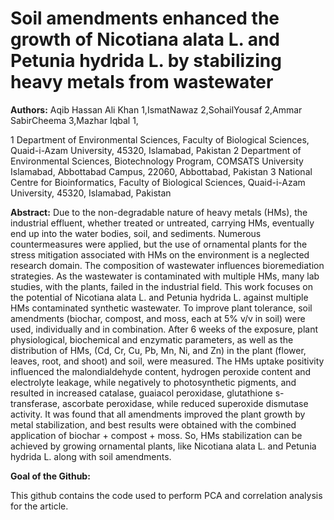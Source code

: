 # Soil amendments enhanced the growth of Nicotiana alata L. and Petunia hydrida L. by stabilizing heavy metals from wastewater

**Authors:** Aqib Hassan Ali Khan 1,IsmatNawaz 2,SohailYousaf 2,Ammar SabirCheema 3,Mazhar Iqbal 1,

1 Department of Environmental Sciences, Faculty of Biological Sciences, Quaid-i-Azam University, 45320, Islamabad, Pakistan
2 Department of Environmental Sciences, Biotechnology Program, COMSATS University Islamabad, Abbottabad Campus, 22060, Abbottabad, Pakistan
3 National Centre for Bioinformatics, Faculty of Biological Sciences, Quaid-i-Azam University, 45320, Islamabad, Pakistan


**Abstract:** Due to the non-degradable nature of heavy metals (HMs), the industrial effluent, whether treated or untreated, carrying HMs, eventually end up into the water bodies, soil, and sediments. Numerous countermeasures were applied, but the use of ornamental plants for the stress mitigation associated with HMs on the environment is a neglected research domain. The composition of wastewater influences bioremediation strategies. As the wastewater is contaminated with multiple HMs, many lab studies, with the plants, failed in the industrial field. This work focuses on the potential of Nicotiana alata L. and Petunia hydrida L. against multiple HMs contaminated synthetic wastewater. To improve plant tolerance, soil amendments (biochar, compost, and moss, each at 5% v/v in soil) were used, individually and in combination. After 6 weeks of the exposure, plant physiological, biochemical and enzymatic parameters, as well as the distribution of HMs, (Cd, Cr, Cu, Pb, Mn, Ni, and Zn) in the plant (flower, leaves, root, and shoot) and soil, were measured. The HMs uptake positivity influenced the malondialdehyde content, hydrogen peroxide content and electrolyte leakage, while negatively to photosynthetic pigments, and resulted in increased catalase, guaiacol peroxidase, glutathione s-transferase, ascorbate peroxidase, while reduced superoxide dismutase activity. It was found that all amendments improved the plant growth by metal stabilization, and best results were obtained with the combined application of biochar + compost + moss. So, HMs stabilization can be achieved by growing ornamental plants, like Nicotiana alata L. and Petunia hydrida L. along with soil amendments.

**Goal of the Github:** 

This github contains the code used to perform PCA and correlation analysis for the article.

